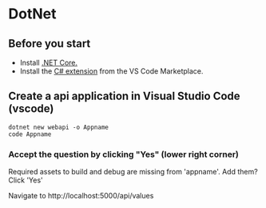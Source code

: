 # DotNet

## Before you start
- Install [.NET Core.](https://microsoft.com/net/core)
- Install the [C# extension](https://marketplace.visualstudio.com/items?itemName=ms-vscode.csharp) from the VS Code Marketplace.


## Create a api application in Visual Studio Code (vscode)
```shell
dotnet new webapi -o Appname
code Appname
```
### Accept the question by clicking "Yes" (lower right corner)
Required assets to build and debug are missing from 'appname'. Add them?
Click 'Yes'

Navigate to http://localhost:5000/api/values

